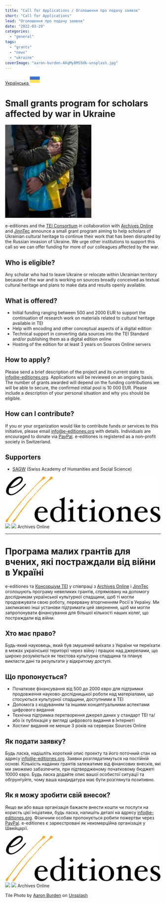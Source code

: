 ```yaml
---
title: "Call for Applications / Оголошення про подачу заявок"
short: "Call for Applications"
lead: "Оголошення про подачу заявок"
date: "2022-03-29"
categories: 
  - "general"
tags: 
  - "grants"
  - "news"
  - "ukraine"
coverImage: "aaron-burden-AXqMy8MSSdk-unsplash.jpg"
---
```


[Українська ![](/img/ukraine-1.png)](#ukr) 

# Small grants program for scholars affected by war in Ukraine

![](/img/ukraine-3-279x300.png)

e-editiones and the [TEI Consortium](https://tei-c.org/) in collaboration with [Archives Online](https://archives-online.org/) and [JinnTec](https://jinntec.de/) announce a small grant program aiming to help scholars of Ukrainian cultural heritage to continue their work that has been disrupted by the Russian invasion of Ukraine. We urge other institutions to support this call so we can offer funding for more of our colleagues affected by the war.

## Who is eligible?

Any scholar who had to leave Ukraine or relocate within Ukrainian territory because of the war and is working on sources broadly conceived as textual cultural heritage and plans to make data and results openly available.

## What is offered?

- Initial funding ranging between 500 and 2000 EUR to support the continuation of research work on materials related to cultural heritage available in TEI
- Help with encoding and other conceptual aspects of a digital edition
- Technical support in converting data sources into the TEI Standard and/or publishing them as a digital edition online
- Hosting of the edition for at least 3 years on Sources Online servers

## How to apply?

Please send a brief description of the project and its current state to [info@e-editiones.org](mailto:info@e-editiones.org). Applications will be reviewed on an ongoing basis. The number of grants awarded will depend on the funding contributions we will be able to secure, the confirmed initial pool is 10 000 EUR. Please include a description of your personal situation and why you should be eligible.

## How can I contribute?

If you or your organization would like to contribute funds or services to this initiative, please email [info@e-editiones.org](mailto:info@e-editiones.org) with details. Individuals are encouraged to donate via [PayPal](https://www.paypal.com/donate/?hosted_button_id=ST7PNHJK3FMX8). e-editiones is registered as a non-profit society in Switzerland.

## Supporters

- [SAGW](https://www.sagw.ch/sagw/) (Swiss Academy of Humanities and Social Science)

![](https://raw.githubusercontent.com/eeditiones/logos/master/e-editiones-logo/e-editiones-logo-color.svg) ![](https://tei-c.org/Vault/Logos/TEIlogo.svg) ![](https://jinntec.de//img/jinntec-logo.svg) Archives Online

* * *

# Програма малих грантів для вчених, які постраждали від війни в Україні

e-editiones та [Консорціум TEI](https://tei-c.org/ "TEI Consortium") у співпраці з [Archives Online](https://archives-online.org/ "Archives Online") і [JinnTec](https://jinntec.de/ "JinnTec") оголошують програму невеликих грантів, спрямовану на допомогу дослідникам української культурної спадщини, щоб ті могли продовжувати свою роботу, перервану вторгненням Росії в Україну. Ми закликаємо інші установи підтримати цей звернення, щоб ми могли запропонувати фінансування для більшої кількості наших колег, що постраждали від війни.

## Хто має право?

Будь-який науковець, який був змушений виїхати з України чи переїхати в межах української території через війну і працює над джерелами, що широко розуміються як текстова культурна спадщина та планує викласти дані та результати у відкритому доступі.

## Що пропонується?

- Початкове фінансування від 500 до 2000 євро для підтримки продовження науково-дослідницької роботи над матеріалами, що стосуються культурної спадщини, доступними в TEI
- Допомога з кодуванням та іншими концептуальними аспектами цифрового видання
- Технічна підтримка перетворення джерел даних у стандарт TEI та/або їх публікація у вигляді цифрового видання в Інтернеті
- Хостинг видання не менше 3 років на серверах Sources Online

## Як подати заявку?

Будь ласка, надішліть короткий опис проекту та його поточний стан на адресу info@e-editiones.org. Заявки розглядатимуться на постійній основі. Кількість наданих грантів залежатиме від фінансових внесків, які ми зможемо забазпечити, при підтвердженому початковому бюджеті 10000 євро. Будь ласка додайте опис вашої особистої ситуації та обгрунтуйте, чому ваша кандидатура має бути розглянута позитивно.

## Як я можу зробити свій внесок?

Якщо ви або ваша організація бажаєте внести кошти чи послуги на користь цієї ініціативи, будь ласка, напишіть деталі на адресу info@e-editiones.org. Фізичним особам пропонується робити пожертви через [PayPal](https://www.paypal.com/donate/?hosted_button_id=ST7PNHJK3FMX8). e-editiones є зареєстровані як некомерційна організація у Швейцарії.

![](https://raw.githubusercontent.com/eeditiones/logos/master/e-editiones-logo/e-editiones-logo-color.svg) ![](https://tei-c.org/Vault/Logos/TEIlogo.svg) ![](https://jinntec.de//img/jinntec-logo.svg) Archives Online

Tile Photo by <a href="https://unsplash.com/@aaronburden?utm_source=unsplash&utm_medium=referral&utm_content=creditCopyText" target="unsplash">Aaron Burden</a> on <a href="https://unsplash.com/s/photos/business-proposal?utm_source=unsplash&utm_medium=referral&utm_content=creditCopyText" target="unsplash">Unsplash</a>
  
